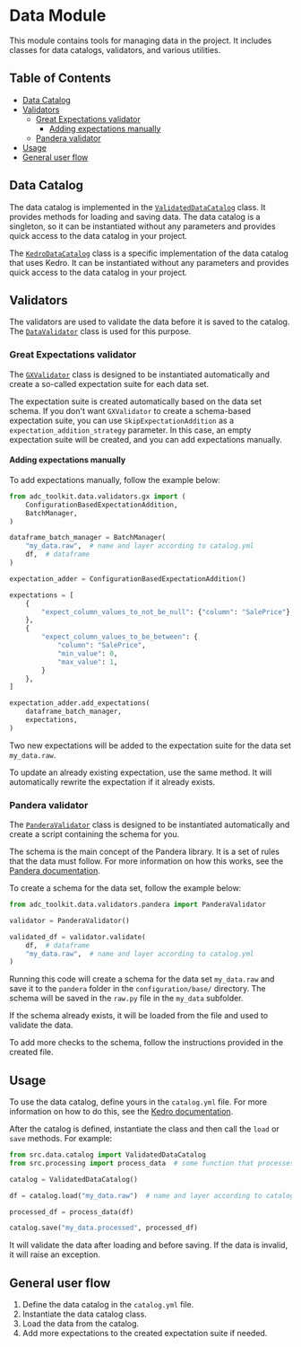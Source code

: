 # Data Module

This module contains tools for managing data in the project. It includes classes for data catalogs, validators, and various utilities.

## Table of Contents

- [Data Catalog](#data-catalog)
- [Validators](#validators)
  - [Great Expectations validator](#great-expectations-validator)
    - [Adding expectations manually](#adding-expectations-manually)
  - [Pandera validator](#pandera-validator)
- [Usage](#usage)
- [General user flow](#general-user-flow)

## Data Catalog

The data catalog is implemented in the [`ValidatedDataCatalog`](catalog.py) class. It provides methods for loading and saving data. The data catalog is a singleton, so it can be instantiated without any parameters and provides quick access to the data catalog in your project.

The [`KedroDataCatalog`](catalogs/kedro/kedro_catalog.py) class is a specific implementation of the data catalog that uses Kedro. It can be instantiated without any parameters and provides quick access to the data catalog in your project.

## Validators

The validators are used to validate the data before it is saved to the catalog. The [`DataValidator`](abs.py) class is used for this purpose.

### Great Expectations validator

The [`GXValidator`](./validators/gx/validator.py) class is designed to be instantiated automatically and create a so-called expectation suite for each data set.

The expectation suite is created automatically based on the data set schema. If you don't want `GXValidator` to create a schema-based expectation suite, you can use `SkipExpectationAddition` as a `expectation_addition_strategy` parameter. In this case, an empty expectation suite will be created, and you can add expectations manually.

#### Adding expectations manually

To add expectations manually, follow the example below:

```python
from adc_toolkit.data.validators.gx import (
    ConfigurationBasedExpectationAddition,
    BatchManager,
)

dataframe_batch_manager = BatchManager(
    "my_data.raw",  # name and layer according to catalog.yml
    df,  # dataframe
)

expectation_adder = ConfigurationBasedExpectationAddition()

expectations = [
    {
        "expect_column_values_to_not_be_null": {"column": "SalePrice"},
    },
    {
        "expect_column_values_to_be_between": {
            "column": "SalePrice",
            "min_value": 0,
            "max_value": 1,
        }
    },
]

expectation_adder.add_expectations(
    dataframe_batch_manager,
    expectations,
)
```

Two new expectations will be added to the expectation suite for the data set `my_data.raw`.

To update an already existing expectation, use the same method. It will automatically rewrite the expectation if it already exists.

### Pandera validator

The [`PanderaValidator`](./validators/pandera/validator.py) class is designed to be instantiated automatically and create a script containing the schema for you.

The schema is the main concept of the Pandera library. It is a set of rules that the data must follow. For more information on how this works, see the [Pandera documentation](https://pandera.readthedocs.io/en/stable/dataframe_schemas.html).

To create a schema for the data set, follow the example below:

```python
from adc_toolkit.data.validators.pandera import PanderaValidator

validator = PanderaValidator()

validated_df = validator.validate(
    df,  # dataframe
    "my_data.raw",  # name and layer according to catalog.yml
)
```

Running this code will create a schema for the data set `my_data.raw` and save it to the `pandera` folder in the `configuration/base/` directory. The schema will be saved in the `raw.py` file in the `my_data` subfolder.

If the schema already exists, it will be loaded from the file and used to validate the data.

To add more checks to the schema, follow the instructions provided in the created file.

## Usage

To use the data catalog, define yours in the `catalog.yml` file. For more information on how to do this, see the [Kedro documentation](https://docs.kedro.org/en/stable/data/data_catalog.html).

After the catalog is defined, instantiate the class and then call the `load` or `save` methods. For example:

```python
from src.data.catalog import ValidatedDataCatalog
from src.processing import process_data  # some function that processes data

catalog = ValidatedDataCatalog()

df = catalog.load("my_data.raw")  # name and layer according to catalog.yml

processed_df = process_data(df)

catalog.save("my_data.processed", processed_df)
```

It will validate the data after loading and before saving. If the data is invalid, it will raise an exception.

## General user flow

1. Define the data catalog in the `catalog.yml` file.
2. Instantiate the data catalog class.
3. Load the data from the catalog.
4. Add more expectations to the created expectation suite if needed.
